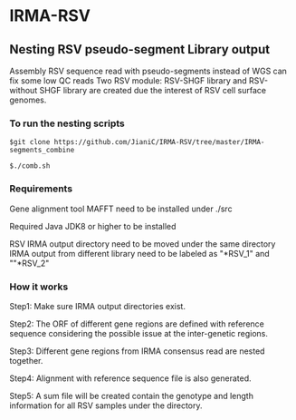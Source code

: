 # IRMA-RSV

## Nesting RSV pseudo-segment Library output
Assembly RSV sequence read with pseudo-segments instead of WGS can fix some low QC reads
Two RSV module: RSV-SHGF library and RSV-without SHGF library are created due the interest of RSV cell surface genomes.

### To run the nesting scripts
```
$git clone https://github.com/JianiC/IRMA-RSV/tree/master/IRMA-segments_combine

$./comb.sh
```
### Requirements
Gene alignment tool MAFFT need to be installed under ./src

Required Java JDK8 or higher to be installed

RSV IRMA output directory need to be moved under the same directory
IRMA output from different library need to be labeled as "*RSV_1" and ""*RSV_2"

### How it works
Step1: Make sure IRMA output directories exist.

Step2: The ORF of different gene regions are defined with reference sequence considering the possible issue at the inter-genetic regions.

Step3: Different gene regions from IRMA consensus read are nested together.

Step4: Alignment with reference sequence file is also generated.

Step5: A sum file will be created contain the genotype and length information for all RSV samples under the directory.
